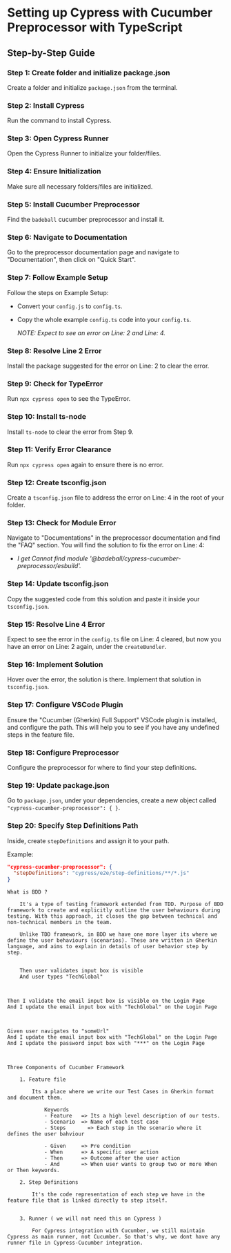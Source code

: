 
# Setting up Cypress with Cucumber Preprocessor with TypeScript

## Step-by-Step Guide

### Step 1: Create folder and initialize package.json
Create a folder and initialize `package.json` from the terminal.

### Step 2: Install Cypress
Run the command to install Cypress.

### Step 3: Open Cypress Runner
Open the Cypress Runner to initialize your folder/files.

### Step 4: Ensure Initialization
Make sure all necessary folders/files are initialized.

### Step 5: Install Cucumber Preprocessor
Find the `badeball` cucumber preprocessor and install it.

### Step 6: Navigate to Documentation
Go to the preprocessor documentation page and navigate to "Documentation", then click on "Quick Start".

### Step 7: Follow Example Setup
Follow the steps on Example Setup:
- Convert your `config.js` to `config.ts`.
- Copy the whole example `config.ts` code into your `config.ts`.
  
  *NOTE: Expect to see an error on Line: 2 and Line: 4.*

### Step 8: Resolve Line 2 Error
Install the package suggested for the error on Line: 2 to clear the error.

### Step 9: Check for TypeError
Run `npx cypress open` to see the TypeError.

### Step 10: Install ts-node
Install `ts-node` to clear the error from Step 9.

### Step 11: Verify Error Clearance
Run `npx cypress open` again to ensure there is no error.

### Step 12: Create tsconfig.json
Create a `tsconfig.json` file to address the error on Line: 4 in the root of your folder.

### Step 13: Check for Module Error
Navigate to "Documentations" in the preprocessor documentation and find the "FAQ" section. You will find the solution to fix the error on Line: 4:
- *I get Cannot find module '@badeball/cypress-cucumber-preprocessor/esbuild'.*

### Step 14: Update tsconfig.json
Copy the suggested code from this solution and paste it inside your `tsconfig.json`.

### Step 15: Resolve Line 4 Error
Expect to see the error in the `config.ts` file on Line: 4 cleared, but now you have an error on Line: 2 again, under the `createBundler`.

### Step 16: Implement Solution
Hover over the error, the solution is there. Implement that solution in `tsconfig.json`.

### Step 17: Configure VSCode Plugin
Ensure the "Cucumber (Gherkin) Full Support" VSCode plugin is installed, and configure the path. This will help you to see if you have any undefined steps in the feature file.

### Step 18: Configure Preprocessor
Configure the preprocessor for where to find your step definitions.

### Step 19: Update package.json
Go to `package.json`, under your dependencies, create a new object called `"cypress-cucumber-preprocessor": { }`.

### Step 20: Specify Step Definitions Path
Inside, create `stepDefinitions` and assign it to your path.

  Example:

  ```json
  "cypress-cucumber-preprocessor": {
    "stepDefinitions": "cypress/e2e/step-definitions/**/*.js"
  }
  ```





	What is BDD ?

		It's a type of testing framework extended from TDD. Purpose of BDD framework to create and explicitly outline the user behaviours during testing. With this approach, it closes the gap between technical and non-technical members in the team.

		Unlike TDD framework, in BDD we have one more layer its where we define the user behaviours (scenarios). These are written in Gherkin language, and aims to explain in details of user behavior step by step.


		Then user validates input box is visible
		And user types "TechGlobal"



	Then I validate the email input box is visible on the Login Page
	And I update the email input box with "TechGlobal" on the Login Page



	Given user navigates to "someUrl"
	And I update the email input box with "TechGlobal" on the Login Page
	And I update the password input box with "***" on the Login Page



	Three Components of Cucumber Framework

		1. Feature file

			Its a place where we write our Test Cases in Gherkin format and document them.

				Keywords
				- Feature 	=> Its a high level description of our tests.
				- Scenario 	=> Name of each test case
				- Steps 	  => Each step in the scenario where it defines the user bahviour

				- Given		=> Pre condition
				- When 		=> A specific user action
				- Then 		=> Outcome after the user action
				- And 		=> When user wants to group two or more When or Then keywords. 

		2. Step Definitions

			It's the code representation of each step we have in the feature file that is linked directly to step itself.


		3. Runner ( we will not need this on Cypress )

			For Cypress integration with Cucumber, we still maintain Cypress as main runner, not Cucumber. So that's why, we dont have any runner file in Cypress-Cucumber integration.
